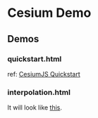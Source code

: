 # Cesium Demo

## Demos
### quickstart.html
ref: [CesiumJS Quickstart](https://cesium.com/learn/cesiumjs-learn/cesiumjs-quickstart/)

### interpolation.html
It will look like [this](https://sandcastle.cesium.com/index.html?src=Interpolation.html).
